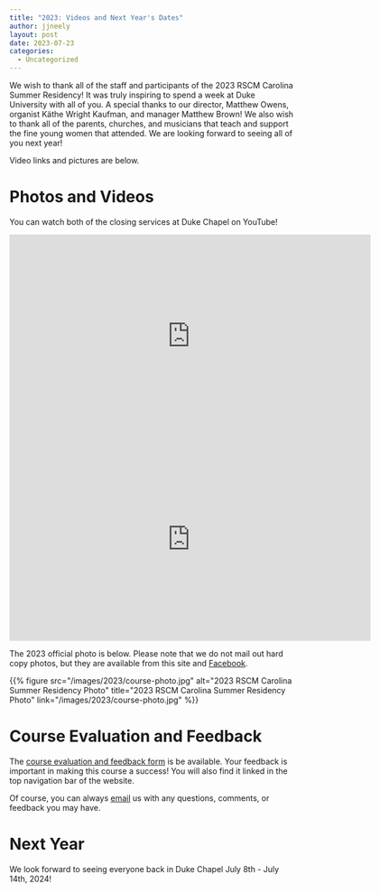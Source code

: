 ```yaml
---
title: "2023: Videos and Next Year's Dates"
author: jjneely
layout: post
date: 2023-07-23
categories:
  - Uncategorized
---
```


We wish to thank all of the staff and participants of the 2023 RSCM Carolina
Summer Residency!  It was truly inspiring to spend a week at Duke University
with all of you. A special thanks to our director, Matthew Owens, organist
Käthe Wright Kaufman, and manager Matthew Brown! We also wish to thank all of
the parents, churches, and musicians that teach and support the fine young
women that attended. We are looking forward to seeing all of you next year!

Video links and pictures are below.

<!--more-->

# Photos and Videos

You can watch both of the closing services at Duke Chapel on YouTube!

<iframe width="640" height="360" src="https://www.youtube.com/embed/wxruMjpYOnE" frameborder="0" allowfullscreen></iframe>

<iframe width="640" height="360" src="https://www.youtube.com/embed/JaNiKNXFuF8" frameborder="0" allowfullscreen></iframe>

The 2023 official photo is below.
Please note that we do not mail out hard copy photos, but they are
available from this site and [Facebook][3].

{{% figure src="/images/2023/course-photo.jpg" alt="2023 RSCM Carolina Summer Residency Photo" title="2023 RSCM Carolina Summer Residency Photo" link="/images/2023/course-photo.jpg" %}}

# Course Evaluation and Feedback

The [course evaluation and feedback form][1] is be available.  Your feedback
is important in making this course a success!  You will also find it linked
in the top navigation bar of the website.

Of course, you can always [email][2] us with any questions, comments, or
feedback you may have.

# Next Year

We look forward to seeing everyone back in Duke Chapel July 8th - July 14th,
2024!

[1]: https://docs.google.com/forms/d/e/1FAIpQLSfK4j6tTb3baQNMdzQkKGzziYfAKZd_MNYqGjRX775GFFoBpQ/viewform
[2]: /contact/
[3]: https://www.facebook.com/RSCMCarolinaCourse/
[4]: /images/2023/course-photo.jpg
